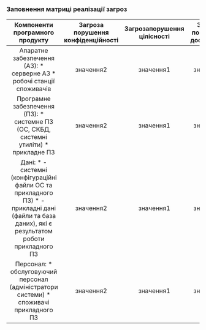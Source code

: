 ### Заповнення матриці реалізації загроз
| Компоненти програмного продукту | Загроза порушення конфіденційності | Загрозапорушення цілісності | Загроза порушення доступності |
|:-----------:|:---------:|:-----------:|:---------:|
| Апаратне забезпечення (АЗ): * серверне АЗ * робочі станції споживачів | значення2 | значення1 | значення2 |
| Програмне забезпечення (ПЗ): * системне ПЗ (ОС, СКБД, системні утиліти) * прикладне ПЗ | значення2 | значення1 | значення2 |
| Дані: * - системні (конфігураційні файли ОС та прикладного ПЗ) * - прикладні дані (файли та база даних), які є результатом роботи прикладного ПЗ| значення2 | значення1 | значення2 |
| Персонал: * обслуговуючий персонал (адміністратори системи) * споживачі прикладного ПЗ| значення2 | значення1 | значення2 |
